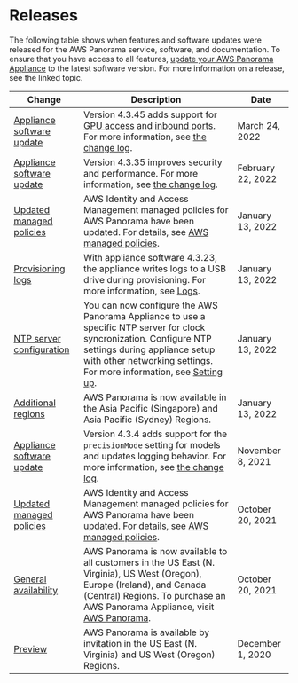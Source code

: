 # Releases<a name="panorama-releases"></a>

The following table shows when features and software updates were released for the AWS Panorama service, software, and documentation\. To ensure that you have access to all features, [update your AWS Panorama Appliance](appliance-manage.md#appliance-manage-software) to the latest software version\. For more information on a release, see the linked topic\.

| Change | Description | Date | 
| --- |--- |--- |
| [Appliance software update](#panorama-releases) | Version 4\.3\.45 adds support for [GPU access](https://docs.aws.amazon.com/panorama/latest/dev/applications-gpuaccess.html) and [inbound ports](https://docs.aws.amazon.com/panorama/latest/dev/applications-ports.html)\. For more information, see [the change log](https://github.com/awsdocs/aws-panorama-developer-guide/tree/main/resources/appliance-changelog.md)\. | March 24, 2022 | 
| [Appliance software update](#panorama-releases) | Version 4\.3\.35 improves security and performance\. For more information, see [the change log](https://github.com/awsdocs/aws-panorama-developer-guide/tree/main/resources/appliance-changelog.md)\. | February 22, 2022 | 
| [Updated managed policies](#panorama-releases) | AWS Identity and Access Management managed policies for AWS Panorama have been updated\. For details, see [AWS managed policies](https://docs.aws.amazon.com/panorama/latest/dev/security-iam-awsmanpol.html)\. | January 13, 2022 | 
| [Provisioning logs](#panorama-releases) | With appliance software 4\.3\.23, the appliance writes logs to a USB drive during provisioning\. For more information, see [Logs](https://docs.aws.amazon.com/panorama/latest/dev/monitoring-logging.html)\. | January 13, 2022 | 
| [NTP server configuration](#panorama-releases) | You can now configure the AWS Panorama Appliance to use a specific NTP server for clock syncronization\. Configure NTP settings during appliance setup with other networking settings\. For more information, see [Setting up](https://docs.aws.amazon.com/panorama/latest/dev/gettingstarted-setup.html)\. | January 13, 2022 | 
| [Additional regions](#panorama-releases) | AWS Panorama is now available in the Asia Pacific \(Singapore\) and Asia Pacific \(Sydney\) Regions\. | January 13, 2022 | 
| [Appliance software update](#panorama-releases) | Version 4\.3\.4 adds support for the `precisionMode` setting for models and updates logging behavior\. For more information, see [the change log](https://github.com/awsdocs/aws-panorama-developer-guide/tree/main/resources/appliance-changelog.md)\. | November 8, 2021 | 
| [Updated managed policies](#panorama-releases) | AWS Identity and Access Management managed policies for AWS Panorama have been updated\. For details, see [AWS managed policies](https://docs.aws.amazon.com/panorama/latest/dev/security-iam-awsmanpol.html)\. | October 20, 2021 | 
| [General availability](#panorama-releases) | AWS Panorama is now available to all customers in the US East \(N\. Virginia\), US West \(Oregon\), Europe \(Ireland\), and Canada \(Central\) Regions\. To purchase an AWS Panorama Appliance, visit [AWS Panorama](https://aws.amazon.com/panorama)\. | October 20, 2021 | 
| [Preview](#panorama-releases) | AWS Panorama is available by invitation in the US East \(N\. Virginia\) and US West \(Oregon\) Regions\. | December 1, 2020 | 